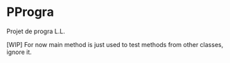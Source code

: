 # PProgra
Projet de progra L.L.

[WIP]
For now main method is just used to test methods from other classes, ignore it.
